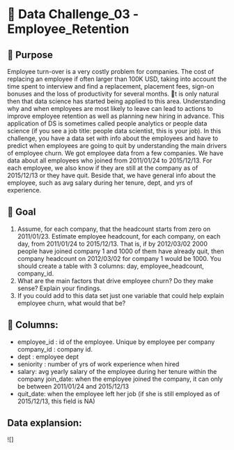 # 🌸 Data Challenge_03  -Employee_Retention
## 🌻 Purpose
Employee turn-over is a very costly problem for companies. The cost of replacing an employee if often larger than 100K USD, taking into account the time spent to interview and find a replacement, placement fees, sign-on bonuses and the loss of productivity for several months.
􏰀t is only natural then that data science has started being applied to this area. Understanding why and when employees are most likely to leave can lead to actions to improve employee retention as well as planning new hiring in advance. This application of DS is sometimes called people analytics or people data science (if you see a job title: people data scientist, this is your job).
In this challenge, you have a data set with info about the employees and have to predict when employees are going to quit by understanding the main drivers of employee churn.
We got employee data from a few companies. We have data about all employees who joined from 2011/01/24 to 2015/12/13. For each employee, we also know if they are still at the company as of 2015/12/13 or they have quit. Beside that, we have general info about the employee, such as avg salary during her tenure, dept, and yrs of experience.

## 🌻 Goal
1. Assume, for each company, that the headcount starts from zero on 2011/01/23. Estimate employee headcount, for each company, on each day, from 2011/01/24 to 2015/12/13. That is, if by 2012/03/02 2000 people have joined company 1 and 1000 of them have already quit, then company headcount on 2012/03/02 for company 1 would be 1000. You should create a table with 3 columns: day, employee_headcount, company_id.
2. What are the main factors that drive employee churn? Do they make sense? Explain your findings.
3. If you could add to this data set just one variable that could help explain employee churn, what would that be?

## 🌻 Columns:
* employee_id : id of the employee. Unique by employee per company company_id : company id.
* dept : employee dept
* seniority : number of yrs of work experience when hired
* salary: avg yearly salary of the employee during her tenure within the company join_date: when the employee joined the company, it can only be between 2011/01/24 and 2015/12/13
* quit_date: when the employee left her job (if she is still employed as of 2015/12/13, this field is NA)

## Data explansion:
![]

